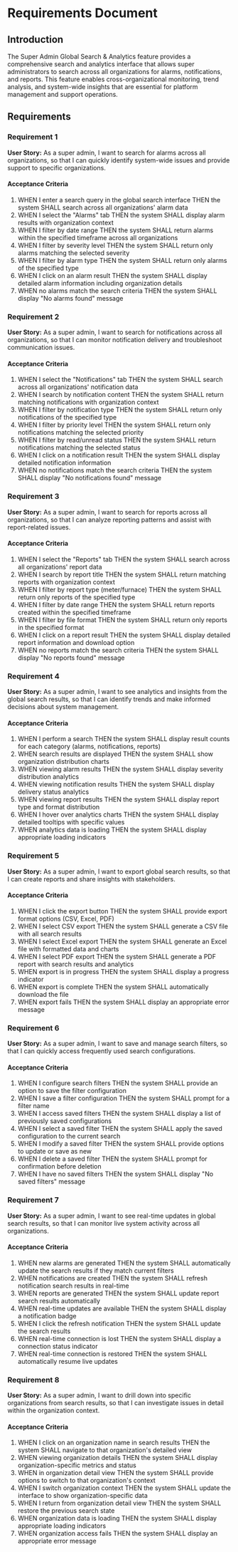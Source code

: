 # Requirements Document

## Introduction

The Super Admin Global Search & Analytics feature provides a comprehensive search and analytics interface that allows super administrators to search across all organizations for alarms, notifications, and reports. This feature enables cross-organizational monitoring, trend analysis, and system-wide insights that are essential for platform management and support operations.

## Requirements

### Requirement 1

**User Story:** As a super admin, I want to search for alarms across all organizations, so that I can quickly identify system-wide issues and provide support to specific organizations.

#### Acceptance Criteria

1. WHEN I enter a search query in the global search interface THEN the system SHALL search across all organizations' alarm data
2. WHEN I select the "Alarms" tab THEN the system SHALL display alarm results with organization context
3. WHEN I filter by date range THEN the system SHALL return alarms within the specified timeframe across all organizations
4. WHEN I filter by severity level THEN the system SHALL return only alarms matching the selected severity
5. WHEN I filter by alarm type THEN the system SHALL return only alarms of the specified type
6. WHEN I click on an alarm result THEN the system SHALL display detailed alarm information including organization details
7. WHEN no alarms match the search criteria THEN the system SHALL display "No alarms found" message

### Requirement 2

**User Story:** As a super admin, I want to search for notifications across all organizations, so that I can monitor notification delivery and troubleshoot communication issues.

#### Acceptance Criteria

1. WHEN I select the "Notifications" tab THEN the system SHALL search across all organizations' notification data
2. WHEN I search by notification content THEN the system SHALL return matching notifications with organization context
3. WHEN I filter by notification type THEN the system SHALL return only notifications of the specified type
4. WHEN I filter by priority level THEN the system SHALL return only notifications matching the selected priority
5. WHEN I filter by read/unread status THEN the system SHALL return notifications matching the selected status
6. WHEN I click on a notification result THEN the system SHALL display detailed notification information
7. WHEN no notifications match the search criteria THEN the system SHALL display "No notifications found" message

### Requirement 3

**User Story:** As a super admin, I want to search for reports across all organizations, so that I can analyze reporting patterns and assist with report-related issues.

#### Acceptance Criteria

1. WHEN I select the "Reports" tab THEN the system SHALL search across all organizations' report data
2. WHEN I search by report title THEN the system SHALL return matching reports with organization context
3. WHEN I filter by report type (meter/furnace) THEN the system SHALL return only reports of the specified type
4. WHEN I filter by date range THEN the system SHALL return reports created within the specified timeframe
5. WHEN I filter by file format THEN the system SHALL return only reports in the specified format
6. WHEN I click on a report result THEN the system SHALL display detailed report information and download option
7. WHEN no reports match the search criteria THEN the system SHALL display "No reports found" message

### Requirement 4

**User Story:** As a super admin, I want to see analytics and insights from the global search results, so that I can identify trends and make informed decisions about system management.

#### Acceptance Criteria

1. WHEN I perform a search THEN the system SHALL display result counts for each category (alarms, notifications, reports)
2. WHEN search results are displayed THEN the system SHALL show organization distribution charts
3. WHEN viewing alarm results THEN the system SHALL display severity distribution analytics
4. WHEN viewing notification results THEN the system SHALL display delivery status analytics
5. WHEN viewing report results THEN the system SHALL display report type and format distribution
6. WHEN I hover over analytics charts THEN the system SHALL display detailed tooltips with specific values
7. WHEN analytics data is loading THEN the system SHALL display appropriate loading indicators

### Requirement 5

**User Story:** As a super admin, I want to export global search results, so that I can create reports and share insights with stakeholders.

#### Acceptance Criteria

1. WHEN I click the export button THEN the system SHALL provide export format options (CSV, Excel, PDF)
2. WHEN I select CSV export THEN the system SHALL generate a CSV file with all search results
3. WHEN I select Excel export THEN the system SHALL generate an Excel file with formatted data and charts
4. WHEN I select PDF export THEN the system SHALL generate a PDF report with search results and analytics
5. WHEN export is in progress THEN the system SHALL display a progress indicator
6. WHEN export is complete THEN the system SHALL automatically download the file
7. WHEN export fails THEN the system SHALL display an appropriate error message

### Requirement 6

**User Story:** As a super admin, I want to save and manage search filters, so that I can quickly access frequently used search configurations.

#### Acceptance Criteria

1. WHEN I configure search filters THEN the system SHALL provide an option to save the filter configuration
2. WHEN I save a filter configuration THEN the system SHALL prompt for a filter name
3. WHEN I access saved filters THEN the system SHALL display a list of previously saved configurations
4. WHEN I select a saved filter THEN the system SHALL apply the saved configuration to the current search
5. WHEN I modify a saved filter THEN the system SHALL provide options to update or save as new
6. WHEN I delete a saved filter THEN the system SHALL prompt for confirmation before deletion
7. WHEN I have no saved filters THEN the system SHALL display "No saved filters" message

### Requirement 7

**User Story:** As a super admin, I want to see real-time updates in global search results, so that I can monitor live system activity across all organizations.

#### Acceptance Criteria

1. WHEN new alarms are generated THEN the system SHALL automatically update the search results if they match current filters
2. WHEN notifications are created THEN the system SHALL refresh notification search results in real-time
3. WHEN reports are generated THEN the system SHALL update report search results automatically
4. WHEN real-time updates are available THEN the system SHALL display a notification badge
5. WHEN I click the refresh notification THEN the system SHALL update the search results
6. WHEN real-time connection is lost THEN the system SHALL display a connection status indicator
7. WHEN real-time connection is restored THEN the system SHALL automatically resume live updates

### Requirement 8

**User Story:** As a super admin, I want to drill down into specific organizations from search results, so that I can investigate issues in detail within the organization context.

#### Acceptance Criteria

1. WHEN I click on an organization name in search results THEN the system SHALL navigate to that organization's detailed view
2. WHEN viewing organization details THEN the system SHALL display organization-specific metrics and status
3. WHEN in organization detail view THEN the system SHALL provide options to switch to that organization's context
4. WHEN I switch organization context THEN the system SHALL update the interface to show organization-specific data
5. WHEN I return from organization detail view THEN the system SHALL restore the previous search state
6. WHEN organization data is loading THEN the system SHALL display appropriate loading indicators
7. WHEN organization access fails THEN the system SHALL display an appropriate error message
